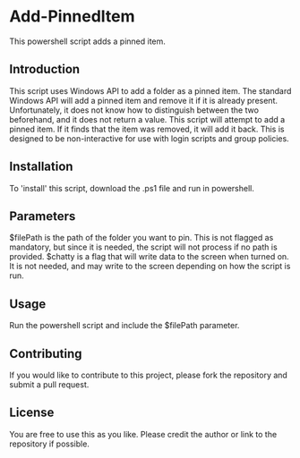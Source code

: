 # Add-PinnedItem

This powershell script adds a pinned item.

## Introduction

This script uses Windows API to add a folder as a pinned item. The standard Windows API will add a pinned item and remove it if it is already present. Unfortunately, it does not know how to distinguish between the two beforehand, and it does not return a value. This script will attempt to add a pinned item. If it finds that the item was removed, it will add it back. This is designed to be non-interactive for use with login scripts and group policies.

## Installation

To 'install' this script, download the .ps1 file and run in powershell.

## Parameters

$filePath is the path of the folder you want to pin. This is not flagged as mandatory, but since it is needed, the script will not process if no path is provided.
$chatty is a flag that will write data to the screen when turned on. It is not needed, and may write to the screen depending on how the script is run.

## Usage

Run the powershell script and include the $filePath parameter.

## Contributing

If you would like to contribute to this project, please fork the repository and submit a pull request.

## License

You are free to use this as you like. Please credit the author or link to the repository if possible.
